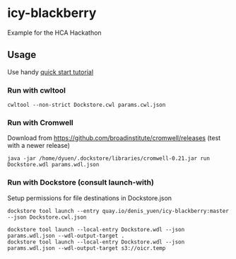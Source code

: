 # icy-blackberry
Example for the HCA Hackathon

## Usage

Use handy [quick start tutorial](https://github.com/ngs-docs/2017-cloud-workflows-misc/blob/master/install-and-run-with-dockstore.md)

### Run with cwltool

```
cwltool --non-strict Dockstore.cwl params.cwl.json
```

### Run with Cromwell

Download from https://github.com/broadinstitute/cromwell/releases (test with a newer release)

```
java -jar /home/dyuen/.dockstore/libraries/cromwell-0.21.jar run Dockstore.wdl params.wdl.json
```

### Run with Dockstore (consult launch-with)

Setup permissions for file destinations in Dockstore.json 


```
dockstore tool launch --entry quay.io/denis_yuen/icy-blackberry:master --json Dockstore.cwl.json
```

```
dockstore tool launch --local-entry Dockstore.wdl --json params.wdl.json --wdl-output-target .
dockstore tool launch --local-entry Dockstore.wdl --json params.wdl.json --wdl-output-target s3://oicr.temp
```
